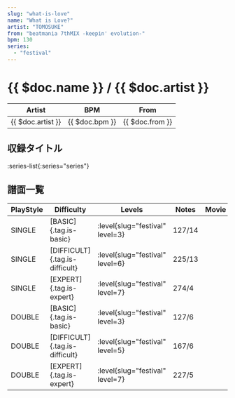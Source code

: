 ```yaml
---
slug: "what-is-love"
name: "What is Love?"
artist: "TOMOSUKE"
from: "beatmania 7thMIX -keepin' evolution-"
bpm: 130
series:
  - "festival"
---
```


# {{ $doc.name }} / {{ $doc.artist }}

|Artist|BPM|From|
|------|---|----|
|{{ $doc.artist }}|{{ $doc.bpm }}|{{ $doc.from }}|

## 収録タイトル

:series-list{:series="series"}

## 譜面一覧

|PlayStyle|Difficulty|Levels|Notes|Movie|
|---------|----------|------|-----|-----|
|SINGLE|[BASIC]{.tag.is-basic}|<div class="field is-grouped is-grouped-multiline"> :level{slug="festival" level=3}</div>|127/14||
|SINGLE|[DIFFICULT]{.tag.is-difficult}|<div class="field is-grouped is-grouped-multiline"> :level{slug="festival" level=6}</div>|225/13||
|SINGLE|[EXPERT]{.tag.is-expert}|<div class="field is-grouped is-grouped-multiline"> :level{slug="festival" level=7}</div>|274/4||
|DOUBLE|[BASIC]{.tag.is-basic}|<div class="field is-grouped is-grouped-multiline"> :level{slug="festival" level=3}</div>|127/6||
|DOUBLE|[DIFFICULT]{.tag.is-difficult}|<div class="field is-grouped is-grouped-multiline"> :level{slug="festival" level=5}</div>|167/6||
|DOUBLE|[EXPERT]{.tag.is-expert}|<div class="field is-grouped is-grouped-multiline"> :level{slug="festival" level=7}</div>|227/5||
